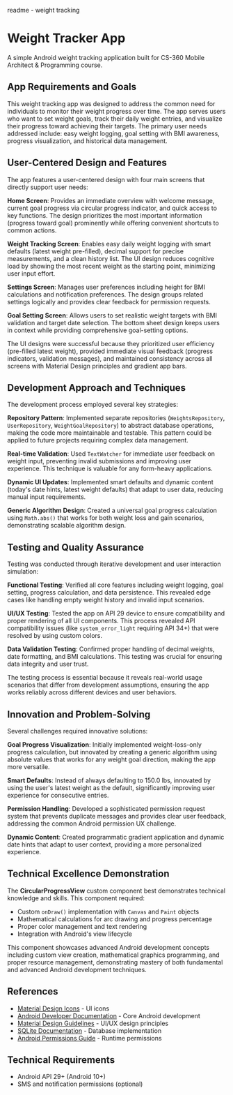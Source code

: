 readme - weight tracking

# Weight Tracker App

A simple Android weight tracking application built for CS-360 Mobile Architect & Programming course.

## App Requirements and Goals

This weight tracking app was designed to address the common need for individuals to monitor their weight progress over time. The app serves users who want to set weight goals, track their daily weight entries, and visualize their progress toward achieving their targets. The primary user needs addressed include: easy weight logging, goal setting with BMI awareness, progress visualization, and historical data management.

## User-Centered Design and Features

The app features a user-centered design with four main screens that directly support user needs:

**Home Screen**: Provides an immediate overview with welcome message, current goal progress via circular progress indicator, and quick access to key functions. The design prioritizes the most important information (progress toward goal) prominently while offering convenient shortcuts to common actions.

**Weight Tracking Screen**: Enables easy daily weight logging with smart defaults (latest weight pre-filled), decimal support for precise measurements, and a clean history list. The UI design reduces cognitive load by showing the most recent weight as the starting point, minimizing user input effort.

**Settings Screen**: Manages user preferences including height for BMI calculations and notification preferences. The design groups related settings logically and provides clear feedback for permission requests.

**Goal Setting Screen**: Allows users to set realistic weight targets with BMI validation and target date selection. The bottom sheet design keeps users in context while providing comprehensive goal-setting options.

The UI designs were successful because they prioritized user efficiency (pre-filled latest weight), provided immediate visual feedback (progress indicators, validation messages), and maintained consistency across all screens with Material Design principles and gradient app bars.

## Development Approach and Techniques

The development process employed several key strategies:

**Repository Pattern**: Implemented separate repositories (`WeightsRepository`, `UserRepository`, `WeightGoalRepository`) to abstract database operations, making the code more maintainable and testable. This pattern could be applied to future projects requiring complex data management.

**Real-time Validation**: Used `TextWatcher` for immediate user feedback on weight input, preventing invalid submissions and improving user experience. This technique is valuable for any form-heavy applications.

**Dynamic UI Updates**: Implemented smart defaults and dynamic content (today's date hints, latest weight defaults) that adapt to user data, reducing manual input requirements.

**Generic Algorithm Design**: Created a universal goal progress calculation using `Math.abs()` that works for both weight loss and gain scenarios, demonstrating scalable algorithm design.

## Testing and Quality Assurance

Testing was conducted through iterative development and user interaction simulation:

**Functional Testing**: Verified all core features including weight logging, goal setting, progress calculation, and data persistence. This revealed edge cases like handling empty weight history and invalid input scenarios.

**UI/UX Testing**: Tested the app on API 29 device to ensure compatibility and proper rendering of all UI components. This process revealed API compatibility issues (like `system_error_light` requiring API 34+) that were resolved by using custom colors.

**Data Validation Testing**: Confirmed proper handling of decimal weights, date formatting, and BMI calculations. This testing was crucial for ensuring data integrity and user trust.

The testing process is essential because it reveals real-world usage scenarios that differ from development assumptions, ensuring the app works reliably across different devices and user behaviors.

## Innovation and Problem-Solving

Several challenges required innovative solutions:

**Goal Progress Visualization**: Initially implemented weight-loss-only progress calculation, but innovated by creating a generic algorithm using absolute values that works for any weight goal direction, making the app more versatile.

**Smart Defaults**: Instead of always defaulting to 150.0 lbs, innovated by using the user's latest weight as the default, significantly improving user experience for consecutive entries.

**Permission Handling**: Developed a sophisticated permission request system that prevents duplicate messages and provides clear user feedback, addressing the common Android permission UX challenge.

**Dynamic Content**: Created programmatic gradient application and dynamic date hints that adapt to user context, providing a more personalized experience.

## Technical Excellence Demonstration

The **CircularProgressView** custom component best demonstrates technical knowledge and skills. This component required:

- Custom `onDraw()` implementation with `Canvas` and `Paint` objects
- Mathematical calculations for arc drawing and progress percentage
- Proper color management and text rendering
- Integration with Android's view lifecycle

This component showcases advanced Android development concepts including custom view creation, mathematical graphics programming, and proper resource management, demonstrating mastery of both fundamental and advanced Android development techniques.

## References

- [Material Design Icons](https://fonts.google.com/icons) - UI icons
- [Android Developer Documentation](https://developer.android.com/) - Core Android development
- [Material Design Guidelines](https://material.io/design) - UI/UX design principles
- [SQLite Documentation](https://www.sqlite.org/docs.html) - Database implementation
- [Android Permissions Guide](https://developer.android.com/guide/topics/permissions/overview) - Runtime permissions

## Technical Requirements

- Android API 29+ (Android 10+)
- SMS and notification permissions (optional)
